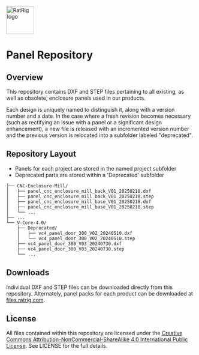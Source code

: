 <a href="https://ratrig.com/">
    <img src="https://ratrig.com/media/athlete2/default/RR_Logo_White.png" alt="RatRig logo" title="RatRig" height="74" />
</a>

# Panel Repository

## Overview
This repository contains DXF and STEP files pertaining to all existing, as well as obsolete, enclosure panels used in our products.

Each design is uniquely named to distinguish it, along with a version number and a date. In the case where a fresh revision becomes necessary (such as rectifying an issue with a panel or a significant design enhancement), a new file is released with an incremented version number and the previous version is relocated into a subfolder labeled "deprecated".

## Repository Layout
- Panels for each project are stored in the named project subfolder
- Deprecated parts are stored within a 'Deprecated' subfolder
```
├── CNC-Enclosure-Mill/
│   ├── panel_cnc_enclosure_mill_back_V01_20250218.dxf
│   ├── panel_cnc_enclosure_mill_back_V01_20250218.step
│   ├── panel_cnc_enclosure_mill_base_V01_20250218.dxf
│   ├── panel_cnc_enclosure_mill_base_V01_20250218.step
│   └── ...
├── ...
└── V-Core-4.0/
    ├── Deprecated/
    │   ├── vc4_panel_door_300_V02_20240510.dxf
    │   └── vc4_panel_door_300_V02_20240510.step
    ├── vc4_panel_door_300_V03_20240730.dxf
    ├── vc4_panel_door_300_V03_20240730.step
    └── ...
```
## Downloads
Individual DXF and STEP files can be downloaded directly from this repository. Alternately, panel packs for each product can be downloaded at [files.ratrig.com](https://files.ratrig.com/panels/).

## License
All files contained within this repository are licensed under the [Creative Commons Attribution-NonCommercial-ShareAlike 4.0 International Public License](https://creativecommons.org/licenses/by-nc-sa/4.0/). See LICENSE for the full details.
